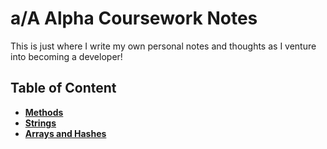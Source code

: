 # a/A Alpha Coursework Notes

This is just where I write my own personal notes and thoughts as I venture into becoming a developer!

## Table of Content
- [**Methods**](https://github.com/ckim2013/personal-notes/blob/master/methods.md)
- [**Strings**](https://github.com/ckim2013/personal-notes/blob/master/strings.md)
- [**Arrays and Hashes**](https://github.com/ckim2013/personal-notes/blob/master/arrays.md)
